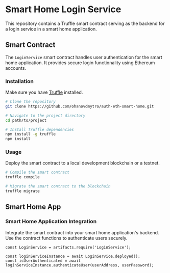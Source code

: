 # Smart Home Login Service

This repository contains a Truffle smart contract serving as the backend for a login service in a smart home application.

## Smart Contract

The `LoginService` smart contract handles user authentication for the smart home application. It provides secure login functionality using Ethereum accounts.

### Installation

Make sure you have [Truffle](https://www.trufflesuite.com/truffle) installed.

```bash
# Clone the repository
git clone https://github.com/ohanovdmytro/auth-eth-smart-home.git

# Navigate to the project directory
cd path/to/project

# Install Truffle dependencies
npm install -g truffle
npm install
```

### Usage
Deploy the smart contract to a local development blockchain or a testnet.
 ```bash
# Compile the smart contract
truffle compile

# Migrate the smart contract to the blockchain
truffle migrate
```
## Smart Home App

### Smart Home Application Integration

Integrate the smart contract into your smart home application's backend. Use the contract functions to authenticate users securely.

```// Example usage in JavaScript
const LoginService = artifacts.require('LoginService');

const loginServiceInstance = await LoginService.deployed();
const isUserAuthenticated = await loginServiceInstance.authenticateUser(userAddress, userPassword);
```
